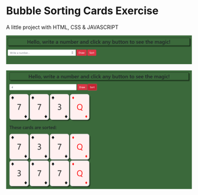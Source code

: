 # Bubble Sorting Cards Exercise

A little project with HTML, CSS & JAVASCRIPT

![Screenshot](./preview.png)

![Screenshot](./preview2.png)